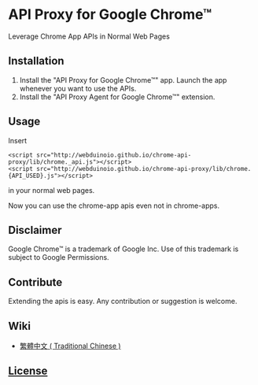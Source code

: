 # API Proxy for Google Chrome™

Leverage Chrome App APIs in Normal Web Pages

## Installation

1. Install the "API Proxy for Google Chrome™" app. Launch the app whenever you want to use the APIs.
2. Install the "API Proxy Agent for Google Chrome™" extension.

## Usage

Insert

```
<script src="http://webduinoio.github.io/chrome-api-proxy/lib/chrome._api.js"></script>
<script src="http://webduinoio.github.io/chrome-api-proxy/lib/chrome.{API_USED}.js"></script>
```

in your normal web pages.

Now you can use the chrome-app apis even not in chrome-apps.

## Disclaimer

Google Chrome™ is a trademark of Google Inc. Use of this trademark is subject to Google Permissions.

## Contribute

Extending the apis is easy. Any contribution or suggestion is welcome.

## Wiki

- [繁體中文 ( Traditional Chinese )](https://github.com/webduinoio/chrome-api-proxy/wiki/Chinese-(-Traditional-)) 

## [License](LICENSE)
